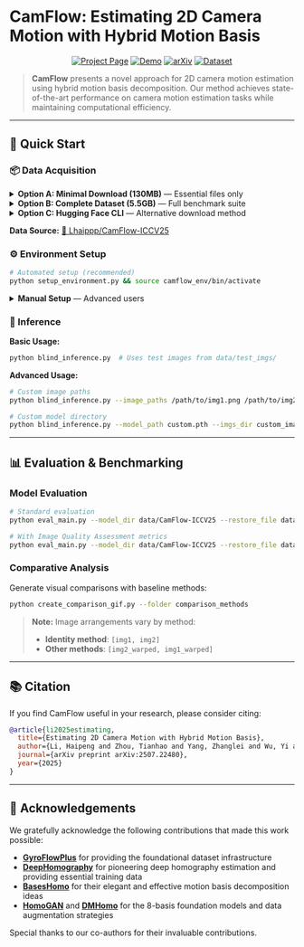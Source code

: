 # CamFlow: Estimating 2D Camera Motion with Hybrid Motion Basis

<div align="center">

[![Project Page](https://img.shields.io/badge/Project-Page-blue?style=for-the-badge&logo=github)](https://lhaippp.github.io/CamFlow/)
[![Demo](https://img.shields.io/badge/🚀-Interactive_Demo-orange?style=for-the-badge&logo=huggingface)](https://huggingface.co/spaces/Lhaippp/CamFlow-ICCV)
[![arXiv](https://img.shields.io/badge/arXiv-2507.22480-red?style=for-the-badge&logo=arxiv)](https://arxiv.org/abs/2507.22480)
[![Dataset](https://img.shields.io/badge/🤗-Dataset-yellow?style=for-the-badge&logo=huggingface)](https://huggingface.co/datasets/Lhaippp/CamFlow-ICCV25)

</div>

> **CamFlow** presents a novel approach for 2D camera motion estimation using hybrid motion basis decomposition. Our method achieves state-of-the-art performance on camera motion estimation tasks while maintaining computational efficiency.

---

## 🚀 Quick Start

### 📦 Data Acquisition

<details>
<summary><b>Option A: Minimal Download (130MB)</b> — Essential files only</summary>

```bash
python download_data.py --minimal
```

**Dataset Structure:**
```
data/CamFlow-ICCV25/
├── basis_24.pt      # Motion basis (35MB)
├── ckpt.pth         # Model weights (93MB) 
├── params.json      # Model configuration
└── test_imgs/       # Test image pairs
    ├── img1.png
    └── img2.png
```
</details>

<details>
<summary><b>Option B: Complete Dataset (5.5GB)</b> — Full benchmark suite</summary>

```bash
python download_data.py
```

**Additional Contents:** `comparison_methods.zip` (2.56GB), `GHOF-Cam.npy` (2.8GB)
</details>

<details>
<summary><b>Option C: Hugging Face CLI</b> — Alternative download method</summary>

```bash
pip install huggingface_hub
huggingface-cli download Lhaippp/CamFlow-ICCV25 --repo-type dataset --local-dir data
```
</details>

**Data Source:** [🤗 Lhaippp/CamFlow-ICCV25](https://huggingface.co/datasets/Lhaippp/CamFlow-ICCV25)

### ⚙️ Environment Setup

```bash
# Automated setup (recommended)
python setup_environment.py && source camflow_env/bin/activate
```

<details>
<summary><b>Manual Setup</b> — Advanced users</summary>

```bash
# Create virtual environment
python -m venv camflow_env && source camflow_env/bin/activate

# Install dependencies
pip install -r requirements.txt

# Optional: GPU-accelerated PyTorch
pip install torch torchvision --index-url https://download.pytorch.org/whl/cu118
```
</details>

### 🎯 Inference

**Basic Usage:**
```bash
python blind_inference.py  # Uses test images from data/test_imgs/
```

**Advanced Usage:**
```bash
# Custom image paths
python blind_inference.py --image_paths /path/to/img1.png /path/to/img2.png

# Custom model directory  
python blind_inference.py --model_path custom.pth --imgs_dir custom_images/
```

---

## 📊 Evaluation & Benchmarking

### Model Evaluation
```bash
# Standard evaluation
python eval_main.py --model_dir data/CamFlow-ICCV25 --restore_file data/CamFlow-ICCV25/ckpt.pth

# With Image Quality Assessment metrics
python eval_main.py --model_dir data/CamFlow-ICCV25 --restore_file data/CamFlow-ICCV25/ckpt.pth --enable_iqa
```

### Comparative Analysis
Generate visual comparisons with baseline methods:

```bash
python create_comparison_gif.py --folder comparison_methods
```

> **Note:** Image arrangements vary by method:
> - **Identity method**: `[img1, img2]`  
> - **Other methods**: `[img2_warped, img1_warped]`

---

## 📚 Citation

If you find CamFlow useful in your research, please consider citing:

```bibtex
@article{li2025estimating,
  title={Estimating 2D Camera Motion with Hybrid Motion Basis},
  author={Li, Haipeng and Zhou, Tianhao and Yang, Zhanglei and Wu, Yi and Chen, Yan and Mao, Zijing and Cheng, Shen and Zeng, Bing and Liu, Shuaicheng},
  journal={arXiv preprint arXiv:2507.22480},
  year={2025}
}
```

---

## 🙏 Acknowledgements

We gratefully acknowledge the following contributions that made this work possible:

- **[GyroFlowPlus](https://github.com/lhaippp/GyroFlowPlus)** for providing the foundational dataset infrastructure
- **[DeepHomography](https://github.com/JirongZhang/DeepHomography)** for pioneering deep homography estimation and providing essential training data  
- **[BasesHomo](https://github.com/megvii-research/BasesHomo)** for their elegant and effective motion basis decomposition ideas
- **[HomoGAN](https://github.com/megvii-research/HomoGAN)** and **[DMHomo](https://github.com/lhaippp/DMHomo)** for the 8-basis foundation models and data augmentation strategies

Special thanks to our co-authors for their invaluable contributions.